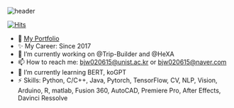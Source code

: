 ![header](https://capsule-render.vercel.app/api?type=slice&color=1786FC&height=150&section=header&text=directorBae's%20hub&rotate=10&fontAlign=70&FontColor=000000&fontAlignY=30&fontSize=60&desc=Hello!&animation=twinkling)

[![Hits](https://hits.seeyoufarm.com/api/count/incr/badge.svg?url=https%3A%2F%2Fgithub.com%2FdirectorBae%2Fhit-counter&count_bg=%233DB7C8&title_bg=%23555555&icon=microbit.svg&icon_color=%23FFB0E1&title=hits&edge_flat=true)](https://hits.seeyoufarm.com)
- 👀 [My Portfolio](https://goldenrod-hugger-507.notion.site/Jeongwon-Bae-s-Portfolio-05cf9e7f8d5b46739ae6f0047d40a7ab)
- ✨ My Career: Since 2017
- 🔭 I’m currently working on @Trip-Builder and @HeXA
- 📫 How to reach me: bjw020615@unist.ac.kr or bjw020615@naver.com
- 🌱 I’m currently learning BERT, koGPT
- ⚡ Skills: Python, C/C++, Java, Pytorch, TensorFlow, CV, NLP, Vision, Arduino, R, matlab, Fusion 360, AutoCAD, Premiere Pro, After Effects, Davinci Ressolve

<!--
![Anurag's GitHub stats](https://github-readme-stats.vercel.app/api?username=directorBae&show_icons=true&theme=transparent)
[![Top Langs](https://github-readme-stats.vercel.app/api/top-langs/?username=directorBae&langs_count=8)](https://github.com/directorBae/github-readme-stats)
-->

<!--
**directorBae/directorBae** is a ✨ _special_ ✨ repository because its `README.md` (this file) appears on your GitHub profile.

Here are some ideas to get you started:
-->
